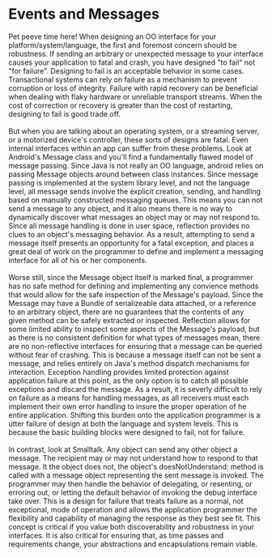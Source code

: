 Events and Messages
===================

Pet peeve time here!  When designing an OO interface for your platform/system/language, the first and foremost concern should be robustness. If sending an arbitrary or unexpected message to your interface causes your application to fatal and crash, you have designed "to fail" not "for failure".   Designing to fail is an acceptable behavior in some cases. Transactional systems can rely on failure as a mechanism to prevent corruption or loss of integrity. Failure with rapid recovery can be beneficial when dealing with flaky hardware or unreliable transport streams.  When the cost of correction or recovery is greater than the cost of restarting, designing to fail is good trade off. <br><br>But when you are talking about an operating system, or a streaming server, or a motorized device&#39;s controller, these sorts of designs are fatal. Even internal interfaces within an app can suffer from these problems. Look at Android&#39;s Message class and you&#39;ll find a fundamentally flawed model of message passing.  Since Java is not really an OO language, android relies on passing Message objects around between class instances.  Since message passing is implemented at the system library level, and not the language level, all message sends involve the explicit creation, sending, and handling based on manually constructed messaging queues. This means you can not send a message to any object, and it also means there is no way to dynamically discover what messages an object may or may not respond to. Since all message handling is done in user space, reflection provides no clues to an object&#39;s messaging behavior.  As a result, attempting to send a message itself presents an opportunity for a fatal exception, and places a great deal of work on the programmer to define and implement a messaging interface for all of his or her components. <br><br>Worse still, since the Message object itself is marked final, a programmer has no safe method for defining and implementing any convience methods that would allow for the safe inspection of the Message&#39;s payload. Since the Message may have a Bundle of serializeable data attached, or a reference to an arbitrary object, there are no guarantees that the contents of any given method can be safely extracted or inspected. Reflection allows for some limited ability to inspect some aspects of the Message&#39;s payload, but as there is no consistent definition for what types of messages mean, there are no non-reflective interfaces for ensuring that a message can be queried without fear of crashing. This is because a message itself can not be sent a message, and relies entirely on Java&#39;s method dispatch mechanisms for interaction. Exception handling provides limited protection against application failure at this point, as the only option is to catch all possible exceptions and discard the message. As a result, it is severly difficult to rely on failure as a means for handling messages, as all receivers must each implement their own error handling to insure the proper operation of he entire application. Shifting this burden onto the application programmer is a utter failure of design at both the language and system levels. This is because the basic building blocks were designed to fail, not for failure. <br><br>In contrast, look at Smalltalk.  Any object can send any other object a message. The recipient may or may not understand how to respond to that message. It the object does not, the object&#39;s doesNotUnderstand: method is called with a message object representing the sent message is invoked. The programmer may then handle the behavior of delegating, or resenting, or erroring out, or letting the default behavior of invoking the debug interface take over. This is a design for failure that treats failure as a normal, not exceptional, mode of operation and allows the application programmer the flexibility and capability of managing the response as they best see fit.  This concept is critical if you value both discoverability and robustness in your interfaces. It is also critical for ensuring that, as time passes and requirements change, your abstractions and encapsulations remain viable. <br><br>